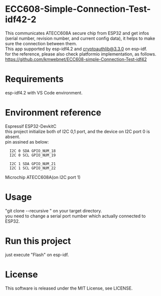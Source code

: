 # ECC608-Simple-Connection-Test-idf42-2

This communicates ATECC608A secure chip from ESP32 and get infos (serial number, revision number, and current config data),
it helps to make sure the connection between them.    
This app supported by esp-idf4.2 and cryptoauthlib@3.3.0 on esp-idf.  
for the reference, please also check platformio implementation, as follows.  
https://github.com/kmwebnet/ECC608-simple-Connection-Test-idf42  

# Requirements

  esp-idf4.2 with VS Code environment.  

# Environment reference
  
  Espressif ESP32-DevkitC  
  this project initialize both of I2C 0,1 port, and the device on I2C port 0 is absent.  
  pin assined as below:  


      I2C 0 SDA GPIO_NUM_18
      I2C 0 SCL GPIO_NUM_19

      I2C 1 SDA GPIO_NUM_21
      I2C 1 SCL GPIO_NUM_22
          
  Microchip ATECC608A(on I2C port 1)  

# Usage

"git clone --recursive " on your target directory.  
you need to change a serial port number which actually connected to ESP32.     

# Run this project

just execute "Flash" on esp-idf.   

# License

This software is released under the MIT License, see LICENSE.  
